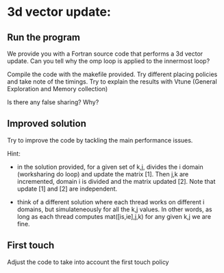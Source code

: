 3d vector update:
================

Run the program
----------------

We provide you with a Fortran source code that performs a 3d 
vector update. Can you tell why the omp loop is applied to 
the innermost loop?
 
Compile the code with the makefile provided. Try different 
placing policies and take note of the timings. Try to explain 
the results with Vtune (General Exploration and Memory collection)     

Is there any false sharing? Why?

Improved solution
-----------------

Try to improve the code by tackling the main performance issues. 

Hint:
* in the solution provided, for a given set of k,j, divides the i domain
(worksharing do loop) and update the matrix [1]. Then j,k are incremented,
domain i is divided and the matrix updated [2]. Note that update [1] 
and [2] are independent.
    

* think of a different solution where each thread works on different
i domains, but simulateneously for all the k,j values. In other words,
as long as each thread computes mat([is,ie],j,k) for any given k,j 
we are fine.   

First touch
-----------
Adjust the code to take into account the first touch policy
